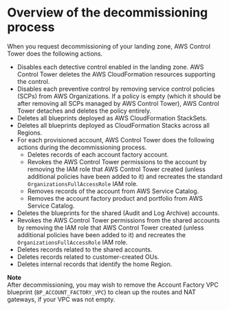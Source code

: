 # Overview of the decommissioning process<a name="decommissioning-process-overview"></a>

When you request decommissioning of your landing zone, AWS Control Tower does the following actions\.
+ Disables each detective control enabled in the landing zone\. AWS Control Tower deletes the AWS CloudFormation resources supporting the control\.
+ Disables each preventive control by removing service control policies \(SCPs\) from AWS Organizations\. If a policy is empty \(which it should be after removing all SCPs managed by AWS Control Tower\), AWS Control Tower detaches and deletes the policy entirely\.
+ Deletes all blueprints deployed as AWS CloudFormation StackSets\.
+ Deletes all blueprints deployed as CloudFormation Stacks across all Regions\.
+ For each provisioned account, AWS Control Tower does the following actions during the decommissioning process\.
  + Deletes records of each account factory account\. 
  + Revokes the AWS Control Tower permissions to the account by removing the IAM role that AWS Control Tower created \(unless additional policies have been added to it\) and recreates the standard `OrganizationsFullAccessRole` IAM role\.
  + Removes records of the account from AWS Service Catalog\.
  + Removes the account factory product and portfolio from AWS Service Catalog\.
+ Deletes the blueprints for the shared \(Audit and Log Archive\) accounts\. 
+ Revokes the AWS Control Tower permissions from the shared accounts by removing the IAM role that AWS Control Tower created \(unless additional policies have been added to it\) and recreates the `OrganizationsFullAccessRole` IAM role\.
+ Deletes records related to the shared accounts\.
+ Deletes records related to customer\-created OUs\.
+ Deletes internal records that identify the home Region\.

**Note**  
After decommissioning, you may wish to remove the Account Factory VPC blueprint \(`BP_ACCOUNT_FACTORY_VPC`\) to clean up the routes and NAT gateways, if your VPC was not empty\. 